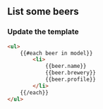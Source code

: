 ##  List some beers

### Update the template
```html
<ul>
    {{#each beer in model}}
        <li>
            {{beer.name}}
            {{beer.brewery}}
            {{beer.profile}}
        </li>
    {{/each}}
</ul>
```
